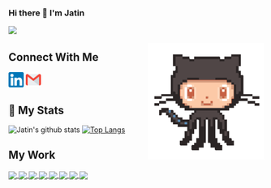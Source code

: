 ### Hi there 👋  I'm Jatin
[<img src="https://komarev.com/ghpvc/?username=legedith&label=Profile+Views&color=2e8b57&style=flat" />](https://github.com/legedith)


<img align='right' src="https://raw.githubusercontent.com/iCharlesZ/FigureBed/master/img/octocat.gif" width="230">

## Connect With Me
<a href="https://www.linkedin.com/in/legedith/"><img src="/img/linkedin.png" alt="alt text" width="30px" height="30px"></a>   <a href="mailto:jatindehmiwal@gmail.com"><img src="/img/gmail.png" alt="alt text" width="30px" height="30px"></a>  

## 🚀 My Stats
![Jatin's github stats](https://github-readme-stats.vercel.app/api?username=legedith&theme=dracula&show_icons=true)
[![Top Langs](https://github-readme-stats.vercel.app/api/top-langs/?username=Legedith&layout=compact&theme=ayu-mirage)](https://github.com/legedith/github-readme-stats)

## My Work 
<a href="https://github.com/Legedith/Hereditary_traits">
  <img align="center" src="https://github-readme-stats.vercel.app/api/pin/?username=legedith&repo=Hereditary_traits&theme=dracula" />
</a> 

<a href="https://github.com/Legedith/Six_Degrees_of_Kevin_Bacon_game">
  <img align="center" src="https://github-readme-stats.vercel.app/api/pin/?username=legedith&repo=Six_Degrees_of_Kevin_Bacon_game&theme=dracula" />
</a>

<a href="https://github.com/Legedith/saviour">
  <img align="center" src="https://github-readme-stats.vercel.app/api/pin/?username=legedith&repo=saviour&theme=dracula" />
</a> 

<a href="https://github.com/Legedith/Dungeons">
  <img align="center" src="https://github-readme-stats.vercel.app/api/pin/?username=legedith&repo=Dungeons&theme=dracula" />
</a> 

<a href="https://github.com/Legedith/Slowpoke">
  <img align="center" src="https://github-readme-stats.vercel.app/api/pin/?username=legedith&repo=Slowpoke&theme=dracula" />
</a> 

<a href="https://github.com/Legedith/Danke_Schoen">
  <img align="center" src="https://github-readme-stats.vercel.app/api/pin/?username=legedith&repo=Danke_Schoen&theme=dracula" />
</a> 

<a href="https://github.com/Legedith/Minesweeper">
  <img align="center" src="https://github-readme-stats.vercel.app/api/pin/?username=legedith&repo=Minesweeper&theme=dracula" />
</a> 

<a href="https://github.com/Legedith/Sirius_WhatsApp_Bot">
  <img align="center" src="https://github-readme-stats.vercel.app/api/pin/?username=legedith&repo=Sirius_WhatsApp_Bot&theme=dracula" />
</a>
